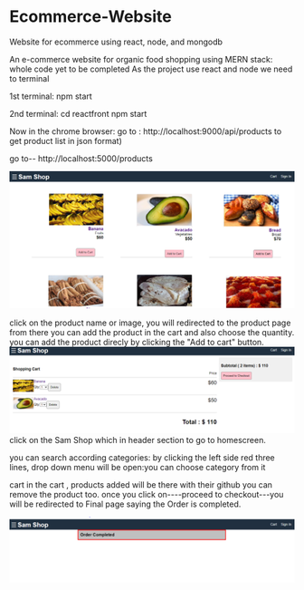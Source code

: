 # Ecommerce-Website
 Website for ecommerce using react, node, and mongodb


 An e-commerce website for organic food shopping using MERN stack:
whole code yet to be completed
As the project use react and node we need to terminal

1st terminal:  npm start

2nd terminal:  cd reactfront
               npm start

Now in the chrome browser: go to : http://localhost:9000/api/products to get product list in json format)

go to-- http://localhost:5000/products

![alt text](https://github.com/shivampradhan/MERN-Ecommerce-Project/blob/master/img1.PNG?raw=true)


click on the product name or image, you will redirected to the product page from there you can add the product in the cart and also choose the quantity.
you can add the product direcly by clicking the "Add to cart" button.
![alt text](https://github.com/shivampradhan/MERN-Ecommerce-Project/blob/master/img2.PNG?raw=true)
click on the Sam Shop which in header section to go to homescreen.


you can search according categories:
by clicking the left side red three lines, drop down menu will be open:you can choose category from it 

cart
in the cart , products added will be there with their github you can remove the product too.
once you click on----proceed to checkout---you will be redirected to Final page saying the Order is completed.

![alt text](https://github.com/shivampradhan/MERN-Ecommerce-Project/blob/master/img3.PNG?raw=true)
